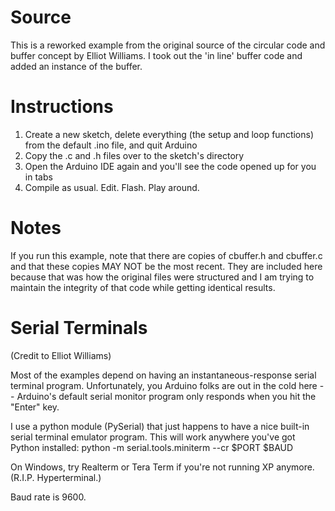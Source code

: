 # Source #

This is a reworked example from the original source of the circular code and buffer concept by Elliot Williams.  I took out the 'in line' buffer code and added an instance of the buffer.

# Instructions #

1. Create a new sketch, delete everything (the setup and loop functions) from the default .ino file, and quit Arduino
2. Copy the .c and .h files over to the sketch's directory
3. Open the Arduino IDE again and you'll see the code opened up for you in tabs
4. Compile as usual. Edit. Flash. Play around.

# Notes #

If you run this example, note that there are copies of cbuffer.h and cbuffer.c and that these copies MAY NOT be the most recent.  They are included here because that was how the original files were structured and I am trying to maintain the integrity of that code while getting identical results.

# Serial Terminals #

(Credit to Elliot Williams)

Most of the examples depend on having an instantaneous-response serial terminal program. Unfortunately, you Arduino folks are out in the cold here -- Arduino's default serial monitor program only responds when you hit the "Enter" key.

I use a python module (PySerial) that just happens to have a nice built-in serial terminal emulator program. This will work anywhere you've got Python installed: python -m serial.tools.miniterm --cr $PORT $BAUD

On Windows, try Realterm or Tera Term if you're not running XP anymore. (R.I.P. Hyperterminal.)

Baud rate is 9600.